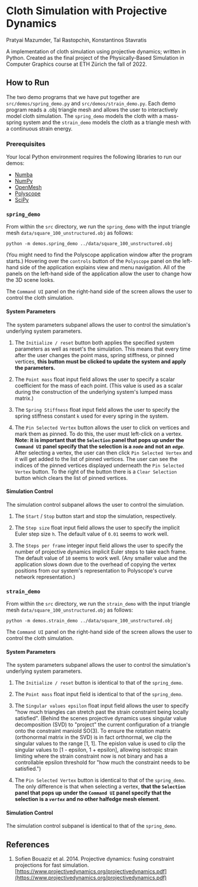 # Cloth Simulation with Projective Dynamics

Pratyai Mazumder, Tal Rastopchin, Konstantinos Stavratis

A implementation of cloth simulation using projective dynamics; written in Python. Created as the final project of the Physically-Based Simulation in Computer Graphics course at ETH Zürich the fall of 2022.

## How to Run

The two demo programs that we have put together are `src/demos/spring_demo.py` and `src/demos/strain_demo.py`. Each demo program reads a .obj triangle mesh and allows the user to interactively model cloth simulation. The `spring_demo` models the cloth with a mass-spring system and the `strain_demo` models the cloth as a triangle mesh with a continuous strain energy.

### Prerequisites

Your local Python environment requires the following libraries to run our demos:

* [Numba](https://numba.pydata.org/)
* [NumPy](https://numpy.org/)
* [OpenMesh](https://pypi.org/project/openmesh/)
* [Polyscope](https://polyscope.run/py/)
* [SciPy](https://scipy.org/)

### `spring_demo`
From within the `src` directory, we run the `spring_demo` with the input triangle mesh `data/square_100_unstructured.obj` as follows:

```
python -m demos.spring_demo ../data/square_100_unstructured.obj
```
(You might need to find the Polyscope application window after the program starts.) Hovering over the `controls` button of the `Polyscope` panel on the left-hand side of the application explains view and menu navigation. All of the panels on the left-hand side of the application allow the user to change how the 3D scene looks.

The `Command UI` panel on the right-hand side of the screen allows the user to control the cloth simulation.

#### System Parameters

The system parameters subpanel allows the user to control the simulation's underlying system parameters.

1. The `Initialize / reset` button both applies the specified system parameters as well as reset's the simulation. This means that every time after the user changes the point mass, spring stiffness, or pinned vertices, **this button must be clicked to update the system and apply the parameters.**

2. The `Point mass` float input field allows the user to specify a scalar coefficient for the mass of each point. (This value is used as a scalar during the construction of the underlying system's lumped mass matrix.)

3. The `Spring Stiffness` float input field allows the user to specify the spring stiffness constant `k` used for every spring in the system.

4. The `Pin Selected Vertex` button allows the user to click on vertices and mark them as pinned. To do this, the user must left-click on a vertex. **Note: it is important that the `Selection` panel that pops up under the `Command UI` panel specify that the selection is a *`node`* and not an *`edge`***. After selecting a vertex, the user can then click `Pin Selected Vertex` and it will get added to the list of pinned vertices. The user can see the indices of the pinned vertices displayed underneath the `Pin Selected Vertex` button. To the right of the button there is a `Clear Selection` button which clears the list of pinned vertices.

#### Simulation Control

The simulation control subpanel allows the user to control the simulation.

1. The `Start` / `Stop` button start and stop the simulation, respectively.

2. The `Step size` float input field allows the user to specify the implicit Euler step size `h`. The default value of `0.01` seems to work well.

3. The `Steps per frame` integer input field allows the user to specify the number of projective dynamics implicit Euler steps to take each frame. The default value of `10` seems to work well. (Any smaller value and the application slows down due to the overhead of copying the vertex positions from our system's representation to Polyscope's curve network representation.)

### `strain_demo`

From within the `src` directory, we run the `strain_demo` with the input triangle mesh `data/square_100_unstructured.obj` as follows:

```
python -m demos.strain_demo ../data/square_100_unstructured.obj
```

The `Command UI` panel on the right-hand side of the screen allows the user to control the cloth simulation.

#### System Parameters

The system parameters subpanel allows the user to control the simulation's underlying system parameters.

1. The `Initialize / reset` button is identical to that of the `spring_demo`.

2. The `Point mass` float input field is identical to that of the `spring_demo`.

3. The `Singular values epsilon` float input field allows the user to specify "how much triangles can stretch past the strain constraint being locally satisfied". (Behind the scenes projective dynamics uses singular value decomposition (SVD) to "project" the current configuration of a triangle onto the constraint maniold SO(3). To ensure the rotation matrix (orthonormal matrix in the SVD) is in fact orthnormal, we clip the singular values to the range [1, 1]. The epislon value is used to clip the singular values to [1 - epsilon, 1 + epsilon], allowing isotropic strain limiting where the strain constraint now is not binary and has a controllable epsilon threshold for "how much the constraint needs to be satisfied.")

4. The `Pin Selected Vertex` button is identical to that of the `spring_demo`. The only difference is that when selecting a vertex, **that the `Selection` panel that pops up under the `Command UI` panel specify that the selection is a *`vertex`* and no other halfedge mesh element**.

#### Simulation Control

The simulation control subpanel is identical to that of the `spring_demo`.

## References

1. Sofien Bouaziz et al. 2014. Projective dynamics: fusing constraint projections for fast simulation. [https://www.projectivedynamics.org/projectivedynamics.pdf](https://www.projectivedynamics.org/projectivedynamics.pdf)